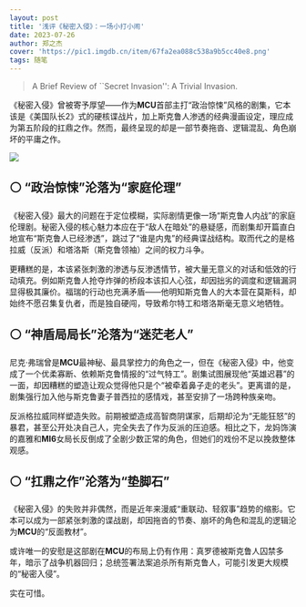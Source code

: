 ```yaml
---
layout: post
title: '浅评《秘密入侵》：一场小打小闹'
date: 2023-07-26
author: 郑之杰
cover: 'https://pic1.imgdb.cn/item/67fa2ea088c538a9b5cc40e8.png'
tags: 随笔
---
```


> A Brief Review of ``Secret Invasion'': A Trivial Invasion.

《秘密入侵》曾被寄予厚望——作为**MCU**首部主打“政治惊悚”风格的剧集，它本该是《美国队长2》式的硬核谍战片，加上斯克鲁人渗透的经典漫画设定，理应成为第五阶段的扛鼎之作。然而，最终呈现的却是一部节奏拖沓、逻辑混乱、角色崩坏的平庸之作。

![](https://pic1.imgdb.cn/item/67fa2ea088c538a9b5cc40e8.png)

## ⚪ “政治惊悚”沦落为“家庭伦理”

《秘密入侵》最大的问题在于定位模糊，实际剧情更像一场“斯克鲁人内战”的家庭伦理剧。秘密入侵的核心魅力本应在于“敌人在暗处”的悬疑感，而剧集却开篇直白地宣布“斯克鲁人已经渗透”，跳过了“谁是内鬼”的经典谍战结构。取而代之的是格拉威（反派）和塔洛斯（斯克鲁领袖）之间的权力斗争。

更糟糕的是，本该紧张刺激的渗透与反渗透情节，被大量无意义的对话和低效的行动填充。例如斯克鲁人抢夺炸弹的桥段本该扣人心弦，却因拙劣的调度和逻辑漏洞显得极其廉价。福瑞的行动也充满矛盾——他明知斯克鲁人的大本营在莫斯科，却始终不愿召集复仇者，而是独自硬闯，导致希尔特工和塔洛斯毫无意义地牺牲。

## ⚪ “神盾局局长”沦落为“迷茫老人”

尼克·弗瑞曾是**MCU**最神秘、最具掌控力的角色之一，但在《秘密入侵》中，他变成了一个优柔寡断、依赖斯克鲁情报的“过气特工”。剧集试图展现他“英雄迟暮”的一面，却因糟糕的塑造让观众觉得他只是个“被牵着鼻子走的老头”。更离谱的是，剧集强行加入他与斯克鲁妻子普西拉的感情戏，甚至安排了一场跨种族亲吻。

反派格拉威同样塑造失败。前期被塑造成高智商阴谋家，后期却沦为“无能狂怒”的暴君，甚至公开处决自己人，完全失去了作为反派的压迫感。相比之下，龙妈饰演的嘉雅和**MI6**女局长反倒成了全剧少数正常的角色，但她们的戏份不足以挽救整体观感。

## ⚪ “扛鼎之作”沦落为“垫脚石”

《秘密入侵》的失败并非偶然，而是近年来漫威“重联动、轻叙事”趋势的缩影。它本可以成为一部紧张刺激的谍战剧，却因拖沓的节奏、崩坏的角色和混乱的逻辑沦为**MCU**的“反面教材”。

或许唯一的安慰是这部剧在**MCU**的布局上仍有作用：真罗德被斯克鲁人囚禁多年，暗示了战争机器回归；总统签署法案追杀所有斯克鲁人，可能引发更大规模的“秘密入侵”。

实在可惜。